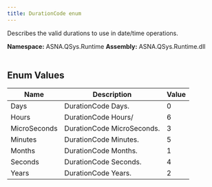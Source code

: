 ```yaml
---
title: DurationCode enum
---
```


Describes the valid durations to use in date/time operations.

**Namespace:** ASNA.QSys.Runtime
**Assembly:** ASNA.QSys.Runtime.dll
<br>
<br>

## Enum Values

| Name | Description | Value
| --- | --- | --- 
| Days | DurationCode Days. | 0 |
| Hours | DurationCode Hours/ | 6 |
| MicroSeconds | DurationCode MicroSeconds. | 3 |
| Minutes | DurationCode Minutes. | 5 |
| Months | DurationCode Months. | 1 |
| Seconds | DurationCode Seconds. | 4 |
| Years | DurationCode Years. | 2 |
